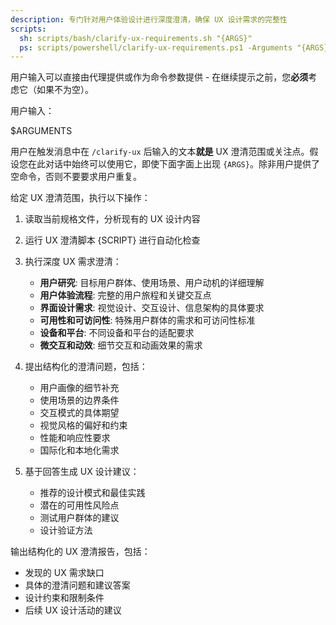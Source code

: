```yaml
---
description: 专门针对用户体验设计进行深度澄清，确保 UX 设计需求的完整性
scripts:
  sh: scripts/bash/clarify-ux-requirements.sh "{ARGS}"
  ps: scripts/powershell/clarify-ux-requirements.ps1 -Arguments "{ARGS}"
---
```


用户输入可以直接由代理提供或作为命令参数提供 - 在继续提示之前，您**必须**考虑它（如果不为空）。

用户输入：

$ARGUMENTS

用户在触发消息中在 `/clarify-ux` 后输入的文本**就是** UX 澄清范围或关注点。假设您在此对话中始终可以使用它，即使下面字面上出现 `{ARGS}`。除非用户提供了空命令，否则不要要求用户重复。

给定 UX 澄清范围，执行以下操作：

1. 读取当前规格文件，分析现有的 UX 设计内容
2. 运行 UX 澄清脚本 {SCRIPT} 进行自动化检查
3. 执行深度 UX 需求澄清：
   - **用户研究**: 目标用户群体、使用场景、用户动机的详细理解
   - **用户体验流程**: 完整的用户旅程和关键交互点
   - **界面设计需求**: 视觉设计、交互设计、信息架构的具体要求
   - **可用性和可访问性**: 特殊用户群体的需求和可访问性标准
   - **设备和平台**: 不同设备和平台的适配要求
   - **微交互和动效**: 细节交互和动画效果的需求

4. 提出结构化的澄清问题，包括：
   - 用户画像的细节补充
   - 使用场景的边界条件
   - 交互模式的具体期望
   - 视觉风格的偏好和约束
   - 性能和响应性要求
   - 国际化和本地化需求

5. 基于回答生成 UX 设计建议：
   - 推荐的设计模式和最佳实践
   - 潜在的可用性风险点
   - 测试用户群体的建议
   - 设计验证方法

输出结构化的 UX 澄清报告，包括：
- 发现的 UX 需求缺口
- 具体的澄清问题和建议答案
- 设计约束和限制条件
- 后续 UX 设计活动的建议